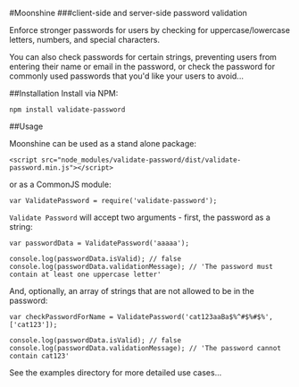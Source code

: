 
#Moonshine
###client-side and server-side password validation

Enforce stronger passwords for users by checking for uppercase/lowercase letters, numbers, and special characters.

You can also check passwords for certain strings, preventing users from entering their name or email in the password, or
check the password for commonly used passwords that you'd like your users to avoid...

##Installation
Install via NPM:

```
npm install validate-password
```

##Usage

Moonshine can be used as a stand alone package:

``` 
<script src="node_modules/validate-password/dist/validate-password.min.js"></script>
```

or as a CommonJS module:

```
var ValidatePassword = require('validate-password');
```

```Validate Password``` will accept two arguments - first, the password as a string:

```
var passwordData = ValidatePassword('aaaaa');

console.log(passwordData.isValid); // false
console.log(passwordData.validationMessage); // 'The password must contain at least one uppercase letter'
```

And, optionally, an array of strings that are not allowed to be in the password:

```
var checkPasswordForName = ValidatePassword('cat123aaBa$%^#$%#$%', ['cat123']);

console.log(passwordData.isValid); // false
console.log(passwordData.validationMessage); // 'The password cannot contain cat123'
```

See the examples directory for more detailed use cases...








